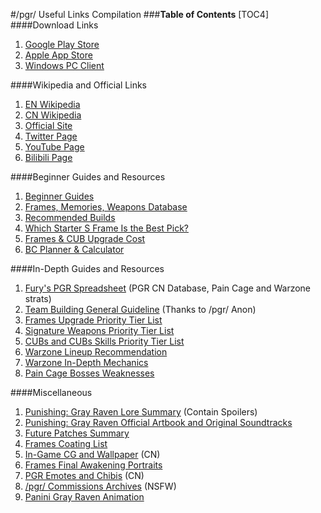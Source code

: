 #/pgr/ Useful Links Compilation
###**Table of Contents**
[TOC4]
####Download Links
1. [Google Play Store](https://play.google.com/store/apps/details?id=com.kurogame.gplay.punishing.grayraven.en)
2. [Apple App Store](https://apps.apple.com/us/app/punishing-gray-raven/id1571685286)
3. [Windows PC Client](https://pgr.kurogame.net/#Home)


####Wikipedia and Official Links
1. [EN Wikipedia](https://grayravens.com)
2. [CN Wikipedia](https://wiki.biligame.com/zspms/首页)
3. [Official Site](https://pgr.kurogame.net)
4. [Twitter Page](https://twitter.com/PGR_GLOBAL)
5. [YouTube Page](https://www.youtube.com/c/PunishingGrayRaven)
6. [Bilibili Page](https://space.bilibili.com/382651856)


####Beginner Guides and Resources
1. [Beginner Guides](https://grayravens.com/wiki/Guides)
2. [Frames, Memories, Weapons Database](https://grayravens.com/wiki/GRAY_RAVENS)
3. [Recommended Builds](https://docs.google.com/spreadsheets/d/1_NAHdVouSp2T6AwStpz9ZMLZ_ca5EzcuHde5obIlero/htmlview)
4. [Which Starter S Frame Is the Best Pick?](https://pastebin.com/Wnkxwtpw)
5. [Frames & CUB Upgrade Cost](https://imgur.com/a/uYX1BGx)
6. [BC Planner & Calculator](https://docs.google.com/spreadsheets/d/1nNauBXGcHv_7AepLWBLo4ykl3V_EhxpK/edit#gid=2101374631)


####In-Depth Guides and Resources
1. [Fury's PGR Spreadsheet](https://docs.google.com/spreadsheets/d/1OMSxmFW-HN4rQH9jjQi4ORk5Z_HIR9HbITD9jIcrhts/htmlview#) (PGR CN Database, Pain Cage and Warzone strats)
2. [Team Building General Guideline](https://rentry.org/is97c) (Thanks to /pgr/ Anon)
3. [Frames Upgrade Priority Tier List](https://imgur.com/a/MP9prf1)
4. [Signature Weapons Priority Tier List](https://docs.google.com/spreadsheets/d/1RBR8U-UIxWaZA5uXec065M9OafdKmorFOoGmjKp49R0/htmlview)
5. [CUBs and CUBs Skills Priority Tier List](https://docs.google.com/spreadsheets/d/1ElWDGX9p3SbDfQEq-XoAhbrJQHnYKr7npn9yhyDm8Cc/htmlview)
6. [Warzone Lineup Recommendation](https://docs.google.com/spreadsheets/u/2/d/1q3iTdPhDlT1iT08zeJLqprvuQNJeaLb_GONsvu30Jvs/htmlview#)
7. [Warzone In-Depth Mechanics](https://docs.google.com/document/d/1nJeLR5qIrq7SvueCGPDFz5KsMmYGVxUgqmxoRHZJ0GM/edit)
8. [Pain Cage Bosses Weaknesses](https://docs.google.com/spreadsheets/d/1OMSxmFW-HN4rQH9jjQi4ORk5Z_HIR9HbITD9jIcrhts/edit#gid=1140733911)


####Miscellaneous
1. [Punishing: Gray Raven Lore Summary](https://docs.google.com/document/d/1UIbHzYMH-52KFf_0cEm9W9VQ9ESpyTNh-z55zLgs4cI/edit) (Contain Spoilers)
2. [Punishing: Gray Raven Official Artbook and Original Soundtracks](https://mega.nz/folder/K3pGxRhQ#r6KPutuXi8ji-1xC5xcxQw)
3. [Future Patches Summary](https://docs.google.com/spreadsheets/d/e/2PACX-1vQgasPzrRix58bRLXt17q-LGXl-SBbBoqIcuQu7t4owhHkyGiaFV5LO2gPxBOKrGCnPJ7SadGLlMgjP/pubhtml#)
4. [Frames Coating List](https://docs.google.com/spreadsheets/d/1uIWrtp3mZEZgQseY788WHGp7_0mZBE8zSkpVOVCWtP8)
5. [In-Game CG and Wallpaper](https://wiki.biligame.com/zspms/画册) (CN)
6. [Frames Final Awakening Portraits](https://drive.google.com/drive/folders/1WOZ1vCDLnzMYFpPW86efVKMjM-hQiwRZ)
7. [PGR Emotes and Chibis](https://drive.google.com/drive/u/0/folders/1-JWQAJ4ue7gQNzOJ4hd0wqgjeY0-bOYO) (CN)
8. [/pgr/ Commissions Archives](https://drive.google.com/drive/folders/1TyszThlQaXIE4UsEkS9SV15IKOQsCZDf) (NSFW)
9. [Panini Gray Raven Animation](https://www.youtube.com/playlist?list=PL8PXX9CbWv9aW6X4hphB7Rll8e1goaswd)